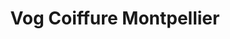 ---
title: "Vog Coiffure Montpellier"
url: /montpellier/vog-coiffure-montpellier/
shop: coiffeur
---